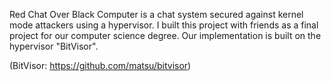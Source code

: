 Red Chat Over Black Computer is a chat system secured against kernel mode attackers using a hypervisor.
I built this project with friends as a final project for our computer science degree.
Our implementation is built on the hypervisor "BitVisor".

(BitVisor: https://github.com/matsu/bitvisor)
